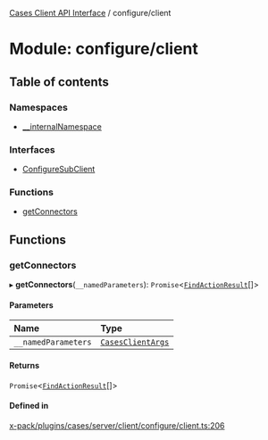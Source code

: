 [Cases Client API Interface](../README.md) / configure/client

# Module: configure/client

## Table of contents

### Namespaces

- [\_\_internalNamespace](configure_client.__internalNamespace.md)

### Interfaces

- [ConfigureSubClient](../interfaces/configure_client.ConfigureSubClient.md)

### Functions

- [getConnectors](configure_client.md#getconnectors)

## Functions

### getConnectors

▸ **getConnectors**(`__namedParameters`): `Promise`<[`FindActionResult`](../interfaces/client.__internalNamespace.FindActionResult.md)[]\>

#### Parameters

| Name | Type |
| :------ | :------ |
| `__namedParameters` | [`CasesClientArgs`](../interfaces/client.__internalNamespace.CasesClientArgs.md) |

#### Returns

`Promise`<[`FindActionResult`](../interfaces/client.__internalNamespace.FindActionResult.md)[]\>

#### Defined in

[x-pack/plugins/cases/server/client/configure/client.ts:206](https://github.com/elastic/kibana/blob/06b0f975f60/x-pack/plugins/cases/server/client/configure/client.ts#L206)
